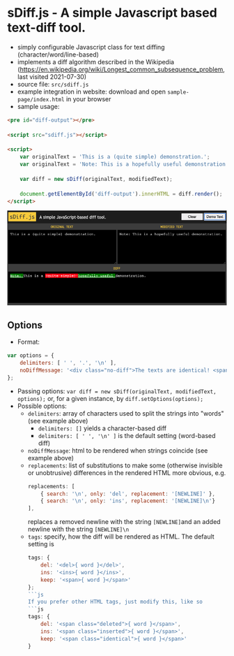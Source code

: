 # sDiff.js - A simple Javascript based text-diff tool.

* simply configurable Javascript class for text diffing (character/word/line-based)
* implements a diff algorithm described in the Wikipedia (https://en.wikipedia.org/wiki/Longest_common_subsequence_problem, last visited 2021-07-30)
* source file: `src/sdiff.js`
* example integration in website: download and open `sample-page/index.html` in your browser
* sample usage:
```html
<pre id="diff-output"></pre>

<script src="sdiff.js"></script>

<script>
    var originalText = 'This is a (quite simple) demonstration.';
    var originalText = 'Note: This is a hopefully useful demonstration.';
    
    var diff = new sDiff(originalText, modifiedText);
    
    document.getElementById('diff-output').innerHTML = diff.render();
</script>
```
<img alt="Screenshot" src="./screenshot.png" />

## Options
* Format:
```js
var options = {
    delimiters: [ ' ', '.', '\n' ],
    noDiffMessage: '<div class="no-diff">The texts are identical! <span>✓</span></div>'
};
```
* Passing options: `var diff = new sDiff(originalText, modifiedText, options);` or, for a given instance, by `diff.setOptions(options);`
* Possible options:
  * `delimiters`: array of characters used to split the strings into "words" (see example above)
     * `delimiters: []` yields a character-based diff
     * `delimiters: [ ' ', '\n' ]` is the default setting (word-based diff) 
  * `noDiffMessage`: html to be rendered when strings coincide (see example above)
  * `replacements`: list of substitutions to make some (otherwise invisible or unobtrusive) differences in the rendered HTML more obvious, e.g.
    ```js
    replacements: [
        { search: '\n', only: 'del', replacement: '[NEWLINE]' },
        { search: '\n', only: 'ins', replacement: '[NEWLINE]\n'}
    ],
    ```
    replaces a removed newline with the string `[NEWLINE]`and an added newline with the string `[NEWLINE]\n` 
  * `tags`: specify, how the diff will be rendered as HTML. The default setting is  
    ```js
    tags: {
        del: '<del>{ word }</del>',
        ins: '<ins>{ word }</ins>',
        keep: '<span>{ word }</span>'
    };
    ```js
    If you prefer other HTML tags, just modify this, like so
    ```js
    tags: {
        del: '<span class="deleted">{ word }</span>',
        ins: '<span class="inserted">{ word }</span>',
        keep: '<span class="identical">{ word }</span>'
    }
    ```